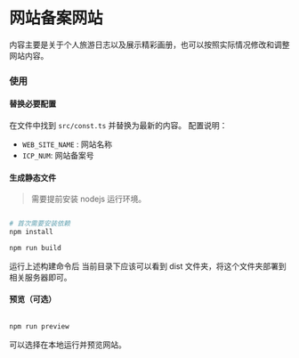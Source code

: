 # 网站备案网站

内容主要是关于个人旅游日志以及展示精彩画册，也可以按照实际情况修改和调整网站内容。


### 使用

#### 替换必要配置

在文件中找到 `src/const.ts` 并替换为最新的内容。
配置说明：

* `WEB_SITE_NAME` : 网站名称
* `ICP_NUM`: 网站备案号

#### 生成静态文件

> 需要提前安装 nodejs 运行环境。

```bash

# 首次需要安装依赖
npm install

npm run build

```

运行上述构建命令后 当前目录下应该可以看到 dist 文件夹，将这个文件夹部署到相关服务器即可。

#### 预览（可选）

```bash

npm run preview

```

可以选择在本地运行并预览网站。